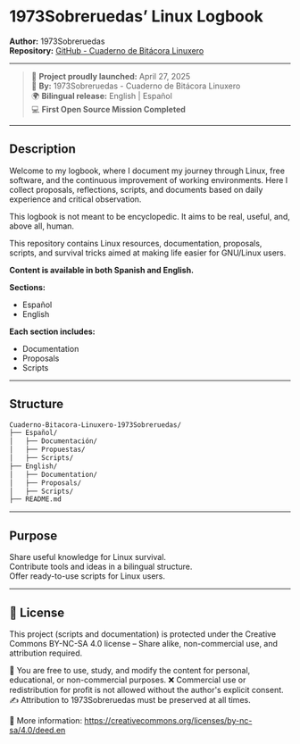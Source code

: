 # 1973Sobreruedas’ Linux Logbook

**Author:** 1973Sobreruedas  
**Repository:** [GitHub - Cuaderno de Bitácora Linuxero](https://github.com/1973Sobreruedas/Cuaderno-Bitacora-Linuxero-1973Sobreruedas)

---
> 🚀 **Project proudly launched:** April 27, 2025  
> 🎩 **By:** 1973Sobreruedas - Cuaderno de Bitácora Linuxero  
> 🌍 **Bilingual release:** English | Español  
> 💻 **First Open Source Mission Completed**
---

## Description
Welcome to my logbook, where I document my journey through Linux, free software, and the continuous improvement of working environments.
Here I collect proposals, reflections, scripts, and documents based on daily experience and critical observation.

This logbook is not meant to be encyclopedic.
It aims to be real, useful, and, above all, human.

This repository contains Linux resources, documentation, proposals, scripts, and survival tricks aimed at making life easier for GNU/Linux users.

**Content is available in both Spanish and English.**

**Sections:**  
- Español  
- English

**Each section includes:**  
- Documentation  
- Proposals  
- Scripts

---

## Structure

```bash
Cuaderno-Bitacora-Linuxero-1973Sobreruedas/
├── Español/
│   ├── Documentación/
│   ├── Propuestas/
│   ├── Scripts/
├── English/
│   ├── Documentation/
│   ├── Proposals/
│   ├── Scripts/
├── README.md
```
---

## Purpose

Share useful knowledge for Linux survival.  
Contribute tools and ideas in a bilingual structure.  
Offer ready-to-use scripts for Linux users.

---

## 📜 License

This project (scripts and documentation) is protected under the Creative Commons BY-NC-SA 4.0 license – Share alike, non-commercial use, and attribution required.

🧾 You are free to use, study, and modify the content for personal, educational, or non-commercial purposes.
❌ Commercial use or redistribution for profit is not allowed without the author's explicit consent.
✍️ Attribution to 1973Sobreruedas must be preserved at all times.

🔗 More information: https://creativecommons.org/licenses/by-nc-sa/4.0/deed.en
